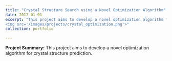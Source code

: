 ```yaml
---
title: "Crystal Structure Search using a Novel Optimization Algorithm"
date: 2017-01-01
excerpt: "This project aims to develop a novel optimization algorithm for crystal structure prediction. [**FIGURE**](https://hdocmsu.github.io/images/projects/crystal_optimization.png)<br/>
<img src='/images/projects/crystal_optimization.png'>"
collection: portfolio

---
```


**Project Summary:** This project aims to develop a novel optimization algorithm for crystal structure prediction.
